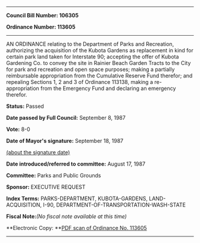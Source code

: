 

********

**Council Bill Number: 106305**
   
**Ordinance Number: 113605**
********

 AN ORDINANCE relating to the Department of Parks and Recreation, authorizing the acquisition of the Kubota Gardens as replacement in kind for certain park land taken for Interstate 90; accepting the offer of Kubota Gardening Co. to convey the site in Rainier Beach Garden Tracts to the City for park and recreation and open space purposes; making a partially reimbursable appropriation from the Cumulative Reserve Fund therefor; and repealing Sections 1, 2 and 3 of Ordinance 113138, making a re-appropriation from the Emergency Fund and declaring an emergency therefor.

**Status:** Passed
   
**Date passed by Full Council:** September 8, 1987
   
**Vote:** 8-0
   
**Date of Mayor's signature:** September 18, 1987
   
[(about the signature date)](/~public/approvaldate.htm)
   
   
   
**Date introduced/referred to committee:** August 17, 1987
   
**Committee:** Parks and Public Grounds
   
**Sponsor:** EXECUTIVE REQUEST
   
   
**Index Terms:** PARKS-DEPARTMENT, KUBOTA-GARDENS, LAND-ACQUISITION, I-90, DEPARTMENT-OF-TRANSPORTATION-WASH-STATE

**Fiscal Note:**_(No fiscal note available at this time)_

**Electronic Copy: **[PDF scan of Ordinance No. 113605](/~archives/Ordinances/Ord_113605.pdf)

********

